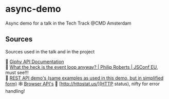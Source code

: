 # async-demo
Async demo for a talk in the Tech Track @CMD Amsterdam

## Sources
Sources used in the talk and in the project

👻 [Giphy API Documentation](https://developers.giphy.com/)  
🚀 [What the heck is the event loop anyway? | Philip Roberts | JSConf EU](https://www.youtube.com/watch?v=8aGhZQkoFbQ), must see!!!  
🐒 [REST API demo's (same examples as used in this demo, but in simplified form)](https://codepen.io/collection/AyJdPK)
🕸️ [Browser API's](https://platform.html5.org/)
🛑 [http://httpstat.us/](HTTP status), nifty for error handling!
